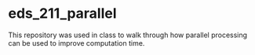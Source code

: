# eds_211_parallel

This repository was used in class to walk through how parallel processing can be used to improve computation time. 
